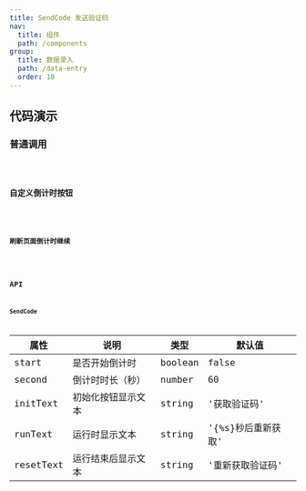 ```yaml
---
title: SendCode 发送验证码
nav:
  title: 组件
  path: /components
group:
  title: 数据录入
  path: /data-entry
  order: 10
---
```


## 代码演示

### 普通调用

<code src="./demo/simple.tsx" />

### 自定义倒计时按钮

<code src="./demo/customize.tsx" />

### 刷新页面倒计时继续

<code src="./demo/demo-03.tsx" />

## API

### SendCode

| 属性      | 说明               | 类型    | 默认值             |
| --------- | ------------------ | ------- | ------------------ |
| start     | 是否开始倒计时     | boolean | false              |
| second    | 倒计时时长（秒）   | number  | 60                 |
| initText  | 初始化按钮显示文本 | string  | '获取验证码'       |
| runText   | 运行时显示文本     | string  | '{%s}秒后重新获取' |
| resetText | 运行结束后显示文本 | string  | '重新获取验证码'   |
